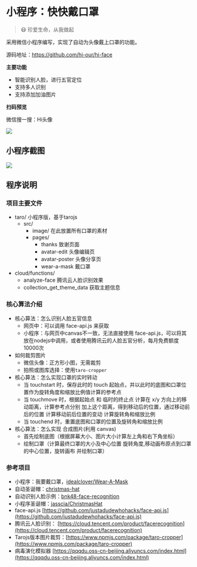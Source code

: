 # 小程序：快快戴口罩

> 😷 珍爱生命，从我做起

采用微信小程序编写，实现了自动为头像戴上口罩的功能。

源码地址：https://github.com/hi-our/hi-face

**主要功能**

* 智能识别人脸，进行五官定位
* 支持多人识别
* 支持添加加油图片


**扫码预览**

微信搜一搜：Hi头像

![](https://n1image.hjfile.cn/res7/2020/02/02/e40fff62cb635dd9be797226f7c266ed.png)

## 小程序截图
![](https://uploader.shimo.im/f/iCCrtwBFo6EK5uEs.JPG!thumbnail)

## 程序说明
### 项目主要文件
* taro/ 小程序版，基于tarojs
  * src/
    * image/ 在此放置所有口罩的素材
    * pages/
      * thanks 致谢页面
      * avatar-edit 头像编辑页
      * avatar-poster 头像分享页
      * wear-a-mask 戴口罩
* cloud/functions/
  * analyze-face 腾讯云人脸识别效果
  * collection_get_theme_data 获取主题信息


### 核心算法介绍
* 核心算法：怎么识别人脸五官信息
  * 网页中：可以调用 face-api.js 来获取
  * 小程序：与网页中canvas不一致，无法直接使用 face-api.js，可以将其放在nodejs中调用，或者使用腾讯云的人脸五官分析，每月免费额度10000次
* 如何裁剪图片
  * 微信头像：正方形小图，无需裁剪
  * 拍照或图库选择：使用`taro-cropper`
* 核心算法：怎么实现口罩的实时转动
  * 当 touchstart 时，保存此时的 touch 起始点，并以此时的底图和口罩位置作为旋转角度和缩放比例值计算的参考点
  * 当 touchmove 时，根据起始点 和 临时的终止点 计算在 x/y 方向上的移动距离，计算参考点分别 加上这个距离，得到移动后的位置，通过移动前后的位置 计算移动前后位置的变动 计算旋转角和缩放比例
  * 当 touchend 时，重置底图和口罩的位置及旋转角和缩放比例
* 核心算法：怎么实现 合成图片(利用 canvas)
  * 首先绘制底图（根据屏幕大小、图片大小计算左上角和右下角坐标）
  * 绘制口罩（计算最终口罩的大小及中心位置 旋转角度,移动画布原点到口罩的中心位置，旋转画布 并绘制口罩）


### 参考项目
* 小程序：我要戴口罩，[idealclover/Wear-A-Mask](https://github.com/idealclover/Wear-A-Mask)
* 自动圣诞帽：[christmas-hat](https://github.com/hk029/christmas-hat)
* 自动识别人脸示例：[bnk48-face-recognition](http://supachaic.github.io/bnk48-face-recognition)
* 小程序圣诞帽：[jasscia/ChristmasHat](https://github.com/jasscia/ChristmasHat)
* face-api.js [https://github.com/justadudewhohacks/face-api.js](https://github.com/justadudewhohacks/face-api.js)
* 腾讯云人脸识别： [https://cloud.tencent.com/product/facerecognition](https://cloud.tencent.com/product/facerecognition)
* Tarojs版本图片裁剪：[https://www.npmjs.com/package/taro-cropper](https://www.npmjs.com/package/taro-cropper)
* 病毒演化模拟器 [https://qqqdu.oss-cn-beijing.aliyuncs.com/index.html](https://qqqdu.oss-cn-beijing.aliyuncs.com/index.html)
